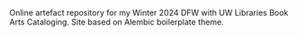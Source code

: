 Online artefact repository for my Winter 2024 DFW with UW Libraries Book Arts Cataloging.
Site based on Alembic boilerplate theme. 
